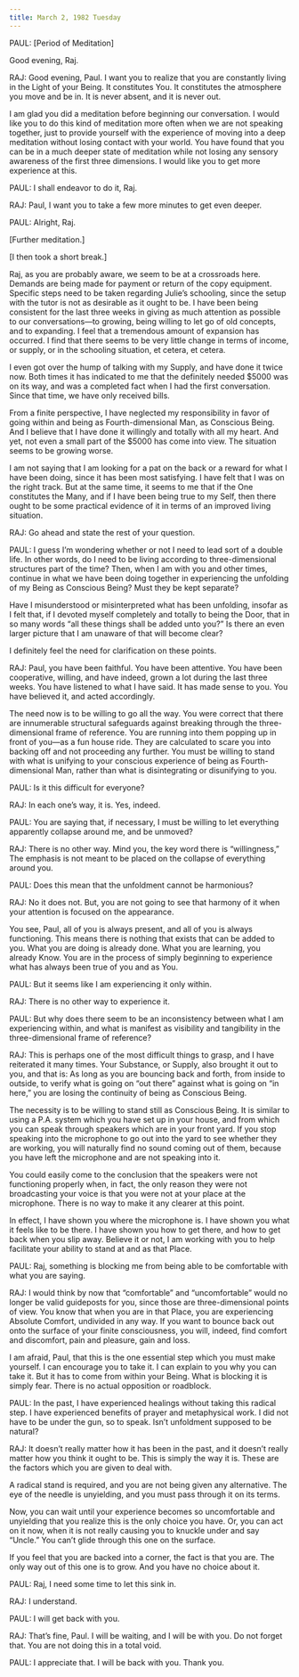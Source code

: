 ```yaml
---
title: March 2, 1982 Tuesday 
---
```


PAUL: [Period of Meditation]

Good evening, Raj.

RAJ: Good evening, Paul. I want you to realize that you are constantly living
in the Light of your Being. It constitutes You. It constitutes the atmosphere
you move and be in. It is never absent, and it is never out.

I am glad you did a meditation before beginning our conversation. I would like
you to do this kind of meditation more often when we are not speaking together,
just to provide yourself with the experience of moving into a deep meditation
without losing contact with your world. You have found that you can be in a
much deeper state of meditation while not losing any sensory awareness of the
first three dimensions. I would like you to get more experience at this.

PAUL: I shall endeavor to do it, Raj.

RAJ: Paul, I want you to take a few more minutes to get even deeper.

PAUL: Alright, Raj.

[Further meditation.]

[I then took a short break.]

Raj, as you are probably aware, we seem to be at a crossroads here. Demands are
being made for payment or return of the copy equipment. Specific steps need to
be taken regarding Julie’s schooling, since the setup with the tutor is not as
desirable as it ought to be. I have been being consistent for the last three
weeks in giving as much attention as possible to our conversations—to growing,
being willing to let go of old concepts, and to expanding. I feel that a
tremendous amount of expansion has occurred. I find that there seems to be very
little change in terms of income, or supply, or in the schooling situation, et
cetera, et cetera.

I even got over the hump of talking with my Supply, and have done it twice now.
Both times it has indicated to me that the definitely needed $5000 was on its
way, and was a completed fact when I had the first conversation. Since that
time, we have only received bills.

From a finite perspective, I have neglected my responsibility in favor of going
within and being as Fourth-dimensional Man, as Conscious Being. And I believe
that I have done it willingly and totally with all my heart. And yet, not even
a small part of the $5000 has come into view. The situation seems to be growing
worse.

I am not saying that I am looking for a pat on the back or a reward for what I
have been doing, since it has been most satisfying. I have felt that I was on
the right track. But at the same time, it seems to me that if the One
constitutes the Many, and if I have been being true to my Self, then there
ought to be some practical evidence of it in terms of an improved living
situation.

RAJ: Go ahead and state the rest of your question.

PAUL: I guess I’m wondering whether or not I need to lead sort of a double
life. In other words, do I need to be living according to three-dimensional
structures part of the time? Then, when I am with you and other times, continue
in what we have been doing together in experiencing the unfolding of my Being
as Conscious Being? Must they be kept separate?

Have I misunderstood or misinterpreted what has been unfolding, insofar as I
felt that, if I devoted myself completely and totally to being the Door, that
in so many words “all these things shall be added unto you?” Is there an even
larger picture that I am unaware of that will become clear?

I definitely feel the need for clarification on these points.

RAJ: Paul, you have been faithful. You have been attentive. You have been
cooperative, willing, and have indeed, grown a lot during the last three weeks.
You have listened to what I have said. It has made sense to you. You have
believed it, and acted accordingly.

The need now is to be willing to go all the way. You were correct that there
are innumerable structural safeguards against breaking through the
three-dimensional frame of reference. You are running into them popping up in
front of you—as a fun house ride. They are calculated to scare you into backing
off and not proceeding any further. You must be willing to stand with what is
unifying to your conscious experience of being as Fourth-dimensional Man,
rather than what is disintegrating or disunifying to you.

PAUL: Is it this difficult for everyone?

RAJ: In each one’s way, it is. Yes, indeed.

PAUL: You are saying that, if necessary, I must be willing to let everything
apparently collapse around me, and be unmoved?

RAJ: There is no other way. Mind you, the key word there is “willingness,” The
emphasis is not meant to be placed on the collapse of everything around you.

PAUL: Does this mean that the unfoldment cannot be harmonious?

RAJ: No it does not. But, you are not going to see that harmony of it when your
attention is focused on the appearance.

You see, Paul, all of you is always present, and all of you is always
functioning. This means there is nothing that exists that can be added to you.
What you are doing is already done. What you are learning, you already Know.
You are in the process of simply beginning to experience what has always been
true of you and as You.

PAUL: But it seems like I am experiencing it only within.

RAJ: There is no other way to experience it.

PAUL: But why does there seem to be an inconsistency between what I am
experiencing within, and what is manifest as visibility and tangibility in the
three-dimensional frame of reference?

RAJ: This is perhaps one of the most difficult things to grasp, and I have
reiterated it many times. Your Substance, or Supply, also brought it out to
you, and that is: As long as you are bouncing back and forth, from inside to
outside, to verify what is going on “out there” against what is going on “in
here,” you are losing the continuity of being as Conscious Being.

The necessity is to be willing to stand still as Conscious Being. It is similar
to using a P.A. system which you have set up in your house, and from which you
can speak through speakers which are in your front yard. If you stop speaking
into the microphone to go out into the yard to see whether they are working,
you will naturally find no sound coming out of them, because you have left the
microphone and are not speaking into it.

You could easily come to the conclusion that the speakers were not functioning
properly when, in fact, the only reason they were not broadcasting your voice
is that you were not at your place at the microphone. There is no way to make
it any clearer at this point.

In effect, I have shown you where the microphone is. I have shown you what it
feels like to be there. I have shown you how to get there, and how to get back
when you slip away. Believe it or not, I am working with you to help facilitate
your ability to stand at and as that Place.

PAUL: Raj, something is blocking me from being able to be comfortable with what
you are saying.

RAJ: I would think by now that “comfortable” and “uncomfortable” would no
longer be valid guideposts for you, since those are three-dimensional points of
view. You know that when you are in that Place, you are experiencing Absolute
Comfort, undivided in any way. If you want to bounce back out onto the surface
of your finite consciousness, you will, indeed, find comfort and discomfort,
pain and pleasure, gain and loss.

I am afraid, Paul, that this is the one essential step which you must make
yourself. I can encourage you to take it. I can explain to you why you can take
it. But it has to come from within your Being. What is blocking it is simply
fear. There is no actual opposition or roadblock.

PAUL: In the past, I have experienced healings without taking this radical
step. I have experienced benefits of prayer and metaphysical work. I did not
have to be under the gun, so to speak. Isn’t unfoldment supposed to be natural?

RAJ: It doesn’t really matter how it has been in the past, and it doesn’t
really matter how you think it ought to be. This is simply the way it is. These
are the factors which you are given to deal with.

A radical stand is required, and you are not being given any alternative. The
eye of the needle is unyielding, and you must pass through it on its terms.

Now, you can wait until your experience becomes so uncomfortable and unyielding
that you realize this is the only choice you have. Or, you can act on it now,
when it is not really causing you to knuckle under and say “Uncle.” You can’t
glide through this one on the surface.

If you feel that you are backed into a corner, the fact is that you are. The
only way out of this one is to grow. And you have no choice about it.

PAUL: Raj, I need some time to let this sink in.

RAJ: I understand.

PAUL: I will get back with you.

RAJ: That’s fine, Paul. I will be waiting, and I will be with you. Do not
forget that. You are not doing this in a total void.

PAUL: I appreciate that. I will be back with you. Thank you.

